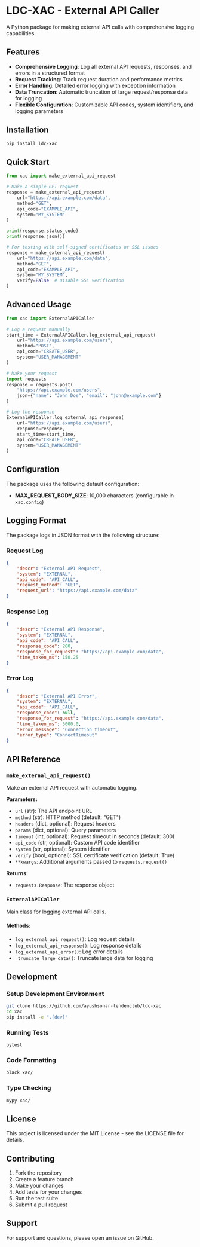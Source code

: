 # LDC-XAC - External API Caller

A Python package for making external API calls with comprehensive logging capabilities.

## Features

- **Comprehensive Logging**: Log all external API requests, responses, and errors in a structured format
- **Request Tracking**: Track request duration and performance metrics
- **Error Handling**: Detailed error logging with exception information
- **Data Truncation**: Automatic truncation of large request/response data for logging
- **Flexible Configuration**: Customizable API codes, system identifiers, and logging parameters

## Installation

```bash
pip install ldc-xac
```

## Quick Start

```python
from xac import make_external_api_request

# Make a simple GET request
response = make_external_api_request(
    url="https://api.example.com/data",
    method="GET",
    api_code="EXAMPLE_API",
    system="MY_SYSTEM"
)

print(response.status_code)
print(response.json())

# For testing with self-signed certificates or SSL issues
response = make_external_api_request(
    url="https://api.example.com/data",
    method="GET",
    api_code="EXAMPLE_API",
    system="MY_SYSTEM",
    verify=False  # Disable SSL verification
)
```

## Advanced Usage

```python
from xac import ExternalAPICaller

# Log a request manually
start_time = ExternalAPICaller.log_external_api_request(
    url="https://api.example.com/users",
    method="POST",
    api_code="CREATE_USER",
    system="USER_MANAGEMENT"
)

# Make your request
import requests
response = requests.post(
    "https://api.example.com/users",
    json={"name": "John Doe", "email": "john@example.com"}
)

# Log the response
ExternalAPICaller.log_external_api_response(
    url="https://api.example.com/users",
    response=response,
    start_time=start_time,
    api_code="CREATE_USER",
    system="USER_MANAGEMENT"
)
```

## Configuration

The package uses the following default configuration:

- **MAX_REQUEST_BODY_SIZE**: 10,000 characters (configurable in `xac.config`)

## Logging Format

The package logs in JSON format with the following structure:

### Request Log
```json
{
    "descr": "External API Request",
    "system": "EXTERNAL",
    "api_code": "API_CALL",
    "request_method": "GET",
    "request_url": "https://api.example.com/data"
}
```

### Response Log
```json
{
    "descr": "External API Response",
    "system": "EXTERNAL",
    "api_code": "API_CALL",
    "response_code": 200,
    "response_for_request": "https://api.example.com/data",
    "time_taken_ms": 150.25
}
```

### Error Log
```json
{
    "descr": "External API Error",
    "system": "EXTERNAL",
    "api_code": "API_CALL",
    "response_code": null,
    "response_for_request": "https://api.example.com/data",
    "time_taken_ms": 5000.0,
    "error_message": "Connection timeout",
    "error_type": "ConnectTimeout"
}
```

## API Reference

### `make_external_api_request()`

Make an external API request with automatic logging.

**Parameters:**
- `url` (str): The API endpoint URL
- `method` (str): HTTP method (default: "GET")
- `headers` (dict, optional): Request headers
- `params` (dict, optional): Query parameters
- `timeout` (int, optional): Request timeout in seconds (default: 300)
- `api_code` (str, optional): Custom API code identifier
- `system` (str, optional): System identifier
- `verify` (bool, optional): SSL certificate verification (default: True)
- `**kwargs`: Additional arguments passed to `requests.request()`

**Returns:**
- `requests.Response`: The response object

### `ExternalAPICaller`

Main class for logging external API calls.

#### Methods:

- `log_external_api_request()`: Log request details
- `log_external_api_response()`: Log response details
- `log_external_api_error()`: Log error details
- `_truncate_large_data()`: Truncate large data for logging

## Development

### Setup Development Environment

```bash
git clone https://github.com/ayushsonar-lendenclub/ldc-xac
cd xac
pip install -e ".[dev]"
```

### Running Tests

```bash
pytest
```

### Code Formatting

```bash
black xac/
```

### Type Checking

```bash
mypy xac/
```

## License

This project is licensed under the MIT License - see the LICENSE file for details.

## Contributing

1. Fork the repository
2. Create a feature branch
3. Make your changes
4. Add tests for your changes
5. Run the test suite
6. Submit a pull request

## Support

For support and questions, please open an issue on GitHub.
